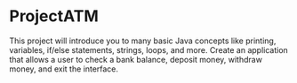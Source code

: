 # ProjectATM
This project will introduce you to many basic Java concepts like printing, variables, if/else statements, strings, loops, and more.
Create an application that allows a user to check a bank balance, deposit money, withdraw money, and exit the interface. 
